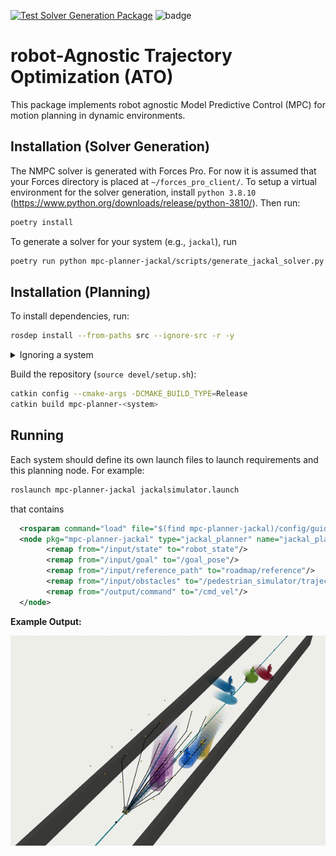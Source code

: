[![Test Solver Generation Package](https://github.com/oscardegroot/mpc-planner/actions/workflows/main.yml/badge.svg)](https://github.com/oscardegroot/mpc-planner/actions/workflows/main.yml)
![badge](https://img.shields.io/endpoint?url=https://gist.githubusercontent.com/oscardegroot/8356b652d94441ec2318b597dcf4680d/raw/test.json)


# robot-Agnostic Trajectory Optimization (ATO)
This package implements robot agnostic Model Predictive Control (MPC) for motion planning in dynamic environments.


## Installation (Solver Generation)
The NMPC solver is generated with Forces Pro. For now it is assumed that your Forces directory is placed at `~/forces_pro_client/`. To setup a virtual environment for the solver generation, install `python 3.8.10` (https://www.python.org/downloads/release/python-3810/). Then run:

```bash
poetry install
```

To generate a solver for your system (e.g., `jackal`), run

```bash
poetry run python mpc-planner-jackal/scripts/generate_jackal_solver.py
```

## Installation (Planning)
To install dependencies, run:

```bash
rosdep install --from-paths src --ignore-src -r -y
```

<details>
<summary>Ignoring a system</summary>
To ignore a system you do not care about use:

```bash
rosdep install --from-paths src --ignore-src -r -y --skip-keys="mpc-planner-jackal"
```
</details>



Build the repository (`source devel/setup.sh`):

```bash
catkin config --cmake-args -DCMAKE_BUILD_TYPE=Release
catkin build mpc-planner-<system>
```

## Running
Each system should define its own launch files to launch requirements and this planning node. For example:

```bash
roslaunch mpc-planner-jackal jackalsimulator.launch
```

that contains

```xml
  <rosparam command="load" file="$(find mpc-planner-jackal)/config/guidance_planner.yaml"/>
  <node pkg="mpc-planner-jackal" type="jackal_planner" name="jackal_planner" respawn="false" output="screen">
        <remap from="/input/state" to="robot_state"/>
        <remap from="/input/goal" to="/goal_pose"/>
        <remap from="/input/reference_path" to="roadmap/reference"/>
        <remap from="/input/obstacles" to="/pedestrian_simulator/trajectory_predictions"/>
        <remap from="/output/command" to="/cmd_vel"/>
  </node>
```

**Example Output:**

<img src="docs/jackalsimulator.gif" width="600" />
